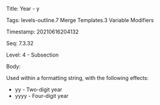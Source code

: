 Title:  Year - y

Tags:   levels-outline.7 Merge Templates.3 Variable Modifiers

Timestamp: 20210616204132

Seq:    7.3.32

Level:  4 - Subsection

Body: 

Used within a formatting string, with the following effects:

- yy - Two-digit year
- yyyy - Four-digit year
